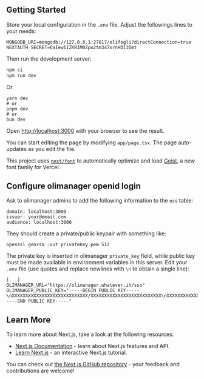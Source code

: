 ## Getting Started

Store your local configuration in the `.env` file. Adjust the followings lines to your needs:

```
MONGODB_URI=mongodb://127.0.0.1:27017/olifogli?directConnection=true
NEXTAUTH_SECRET=6aIew1IZKRIM0Zpo2tm347ornHDl3Omt
```

Then run the development server:

```bash
npm ci
npm run dev
```

Or
```
yarn dev
# or
pnpm dev
# or
bun dev
```

Open [http://localhost:3000](http://localhost:3000) with your browser to see the result.

You can start editing the page by modifying `app/page.tsx`. The page auto-updates as you edit the file.

This project uses [`next/font`](https://nextjs.org/docs/app/building-your-application/optimizing/fonts) to automatically optimize and load [Geist](https://vercel.com/font), a new font family for Vercel.

## Configure olimanager openid login

Ask to olimanager admins to add the following information to the `oss` table:
```
domain: localhost:3000
issuer: your@email.com
audience: localhost:3000
```

They should create a private/public keypair with something like:
```
openssl genrsa -out privateKey.pem 512 
```
The private key is inserted in olimanager `private_key` field, while public key must be made available in environment variables in this server.
Edit your `.env` file (use quotes and replace newlines with `\n` to obtain a single line):
```
[...]
OLIMANAGER_URL="https://olimanager.whatever.it/sso"
OLIMANAGER_PUBLIC_KEY="-----BEGIN PUBLIC KEY-----\nXXXXXXXXXXXXXXXXXXXXXXXXXXXX/XXXXXXXXXXXXXXXXXXXXXXXXXX\nXXXXXXXXXXXXXXXXX==\n-----END PUBLIC KEY-----"
```

## Learn More

To learn more about Next.js, take a look at the following resources:

- [Next.js Documentation](https://nextjs.org/docs) - learn about Next.js features and API.
- [Learn Next.js](https://nextjs.org/learn) - an interactive Next.js tutorial.

You can check out [the Next.js GitHub repository](https://github.com/vercel/next.js) - your feedback and contributions are welcome!

